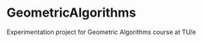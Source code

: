 GeometricAlgorithms
===================

Experimentation project for Geometric Algorithms course at TU/e
